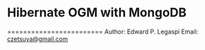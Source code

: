 # Hibernate OGM with MongoDB
========================
Author: Edward P. Legaspi
Email: czetsuya@gmail.com